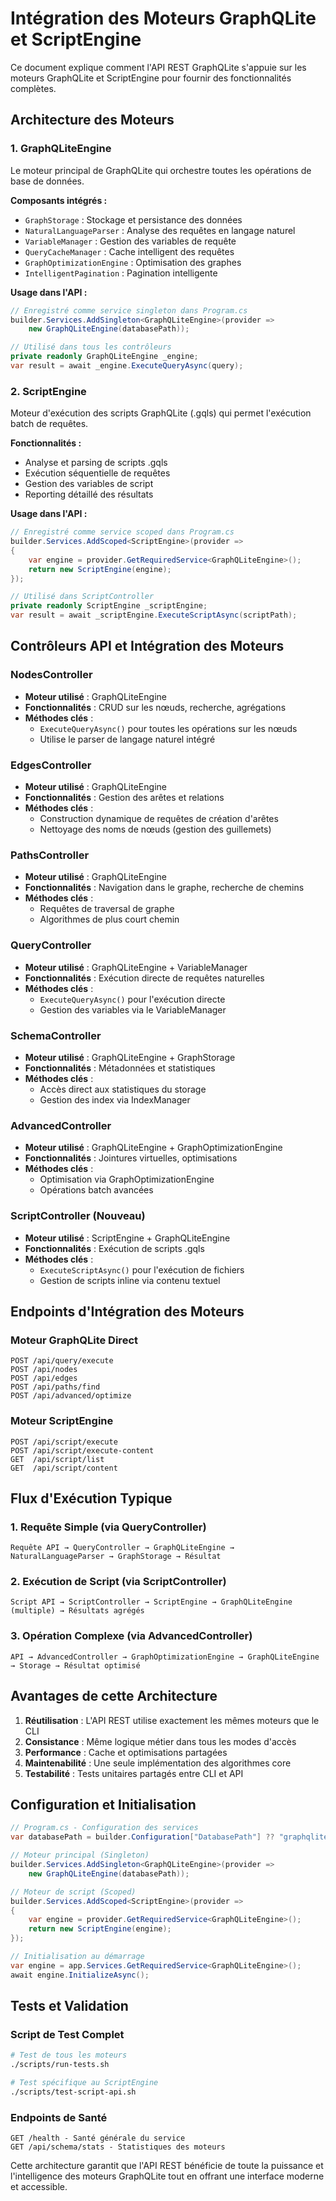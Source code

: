# Intégration des Moteurs GraphQLite et ScriptEngine

Ce document explique comment l'API REST GraphQLite s'appuie sur les moteurs GraphQLite et ScriptEngine pour fournir des fonctionnalités complètes.

## Architecture des Moteurs

### 1. GraphQLiteEngine
Le moteur principal de GraphQLite qui orchestre toutes les opérations de base de données.

**Composants intégrés :**
- `GraphStorage` : Stockage et persistance des données
- `NaturalLanguageParser` : Analyse des requêtes en langage naturel  
- `VariableManager` : Gestion des variables de requête
- `QueryCacheManager` : Cache intelligent des requêtes
- `GraphOptimizationEngine` : Optimisation des graphes
- `IntelligentPagination` : Pagination intelligente

**Usage dans l'API :**
```csharp
// Enregistré comme service singleton dans Program.cs
builder.Services.AddSingleton<GraphQLiteEngine>(provider =>
    new GraphQLiteEngine(databasePath));

// Utilisé dans tous les contrôleurs
private readonly GraphQLiteEngine _engine;
var result = await _engine.ExecuteQueryAsync(query);
```

### 2. ScriptEngine
Moteur d'exécution des scripts GraphQLite (.gqls) qui permet l'exécution batch de requêtes.

**Fonctionnalités :**
- Analyse et parsing de scripts .gqls
- Exécution séquentielle de requêtes
- Gestion des variables de script
- Reporting détaillé des résultats

**Usage dans l'API :**
```csharp
// Enregistré comme service scoped dans Program.cs
builder.Services.AddScoped<ScriptEngine>(provider =>
{
    var engine = provider.GetRequiredService<GraphQLiteEngine>();
    return new ScriptEngine(engine);
});

// Utilisé dans ScriptController
private readonly ScriptEngine _scriptEngine;
var result = await _scriptEngine.ExecuteScriptAsync(scriptPath);
```

## Contrôleurs API et Intégration des Moteurs

### NodesController
- **Moteur utilisé** : GraphQLiteEngine
- **Fonctionnalités** : CRUD sur les nœuds, recherche, agrégations
- **Méthodes clés** :
  - `ExecuteQueryAsync()` pour toutes les opérations sur les nœuds
  - Utilise le parser de langage naturel intégré

### EdgesController  
- **Moteur utilisé** : GraphQLiteEngine
- **Fonctionnalités** : Gestion des arêtes et relations
- **Méthodes clés** :
  - Construction dynamique de requêtes de création d'arêtes
  - Nettoyage des noms de nœuds (gestion des guillemets)

### PathsController
- **Moteur utilisé** : GraphQLiteEngine
- **Fonctionnalités** : Navigation dans le graphe, recherche de chemins
- **Méthodes clés** :
  - Requêtes de traversal de graphe
  - Algorithmes de plus court chemin

### QueryController
- **Moteur utilisé** : GraphQLiteEngine + VariableManager
- **Fonctionnalités** : Exécution directe de requêtes naturelles
- **Méthodes clés** :
  - `ExecuteQueryAsync()` pour l'exécution directe
  - Gestion des variables via le VariableManager

### SchemaController
- **Moteur utilisé** : GraphQLiteEngine + GraphStorage
- **Fonctionnalités** : Métadonnées et statistiques
- **Méthodes clés** :
  - Accès direct aux statistiques du storage
  - Gestion des index via IndexManager

### AdvancedController
- **Moteur utilisé** : GraphQLiteEngine + GraphOptimizationEngine
- **Fonctionnalités** : Jointures virtuelles, optimisations
- **Méthodes clés** :
  - Optimisation via GraphOptimizationEngine
  - Opérations batch avancées

### ScriptController (Nouveau)
- **Moteur utilisé** : ScriptEngine + GraphQLiteEngine
- **Fonctionnalités** : Exécution de scripts .gqls
- **Méthodes clés** :
  - `ExecuteScriptAsync()` pour l'exécution de fichiers
  - Gestion de scripts inline via contenu textuel

## Endpoints d'Intégration des Moteurs

### Moteur GraphQLite Direct
```
POST /api/query/execute
POST /api/nodes
POST /api/edges  
POST /api/paths/find
POST /api/advanced/optimize
```

### Moteur ScriptEngine
```
POST /api/script/execute
POST /api/script/execute-content  
GET  /api/script/list
GET  /api/script/content
```

## Flux d'Exécution Typique

### 1. Requête Simple (via QueryController)
```
Requête API → QueryController → GraphQLiteEngine → NaturalLanguageParser → GraphStorage → Résultat
```

### 2. Exécution de Script (via ScriptController)
```
Script API → ScriptController → ScriptEngine → GraphQLiteEngine (multiple) → Résultats agrégés
```

### 3. Opération Complexe (via AdvancedController)
```
API → AdvancedController → GraphOptimizationEngine → GraphQLiteEngine → Storage → Résultat optimisé
```

## Avantages de cette Architecture

1. **Réutilisation** : L'API REST utilise exactement les mêmes moteurs que le CLI
2. **Consistance** : Même logique métier dans tous les modes d'accès
3. **Performance** : Cache et optimisations partagées
4. **Maintenabilité** : Une seule implémentation des algorithmes core
5. **Testabilité** : Tests unitaires partagés entre CLI et API

## Configuration et Initialisation

```csharp
// Program.cs - Configuration des services
var databasePath = builder.Configuration["DatabasePath"] ?? "graphqlite.gqlite";

// Moteur principal (Singleton)
builder.Services.AddSingleton<GraphQLiteEngine>(provider =>
    new GraphQLiteEngine(databasePath));

// Moteur de script (Scoped)
builder.Services.AddScoped<ScriptEngine>(provider =>
{
    var engine = provider.GetRequiredService<GraphQLiteEngine>();
    return new ScriptEngine(engine);
});

// Initialisation au démarrage
var engine = app.Services.GetRequiredService<GraphQLiteEngine>();
await engine.InitializeAsync();
```

## Tests et Validation

### Script de Test Complet
```bash
# Test de tous les moteurs
./scripts/run-tests.sh

# Test spécifique au ScriptEngine  
./scripts/test-script-api.sh
```

### Endpoints de Santé
```
GET /health - Santé générale du service
GET /api/schema/stats - Statistiques des moteurs
```

Cette architecture garantit que l'API REST bénéficie de toute la puissance et l'intelligence des moteurs GraphQLite tout en offrant une interface moderne et accessible.
